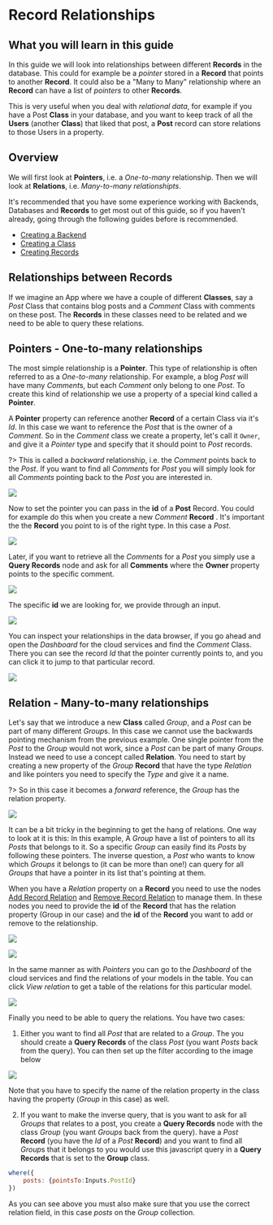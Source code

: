 # Record Relationships

## What you will learn in this guide
In this guide we will look into relationships between different **Records** in the database. This could for example be a _pointer_ stored in a **Record** that points to another **Record**. It could also be a "Many to Many" relationship where an **Record** can have a list of _pointers_ to other **Records**.

This is very useful when you deal with _relational data_, for example if you have a Post **Class** in your database, and you want to keep track of all the **Users** (another **Class**) that liked that post, a **Post** record can store relations to those Users in a property.

## Overview

We will first look at **Pointers**, i.e. a _One-to-many_ relationship. Then we will look at **Relations**, i.e. _Many-to-many relationshipts_.

It's recommended that you have some experience working with Backends, Databases and **Records** to get most out of this guide, so if you haven't already, going through the following guides before is recommended.

* [Creating a Backend](/guides/working-with-data/cloud-data/creating-backend/)
* [Creating a Class](/guides/working-with-data/cloud-data/creating-class/)
* [Creating Records](/guides/working-with-data/cloud-data/creating-records/)

## Relationships between Records

If we imagine an App where we have a couple of different **Classes**, say a *Post* Class that contains blog posts and a *Comment* Class with comments on these post. The **Records** in these classes need to be related and we need to be able to query these relations.

## Pointers - One-to-many relationships
The most simple relationship is a **Pointer**. This type of relationship is often referred to as a _One-to-many_ relationship. For example, a blog *Post* will have many *Comment*s, but each *Comment* only belong to one *Post*. To create this kind of relationship we use a property of a special kind called a **Pointer**. 

A **Pointer** property can reference another **Record** of a certain Class via it's *Id*. In this case we want to reference the *Post* that is the owner of a *Comment*. So in the *Comment* class we create a property, let's call it `Owner`, and give it a *Pointer* type and specify that it should point to *Post* records.

?> This is called a _backward_ relationship, i.e. the *Comment* points back to the *Post*. If you want to find all *Comments* for *Post* you will simply look for all *Comments* pointing back to the *Post* you are interested in.

<div class="ndl-image-with-background">

![](create-pointer.png)

</div>

Now to set the pointer you can pass in the **id** of a **Post** Record. You could for example do this when you create a new *Comment* **Record** . It's important the the **Record** you point to is of the right type. In this case a *Post*.

<div class="ndl-image-with-background l">

![](insert-pointer.png)

</div>

Later, if you want to retrieve all the *Comments* for a *Post* you simply use a **Query Records** node and ask for all **Comments** where the **Owner** property points to the specific comment. 

<div class="ndl-image-with-background l">

![](query-pointer-1.png)

</div>

The specific **id** we are looking for, we provide through an input.

<div class="ndl-image-with-background l">

![](query-pointer-2.png)

</div>


You can inspect your relationships in the data browser, if you go ahead and open the *Dashboard* for the cloud services and find the *Comment* Class. There you can see the record *Id* that the pointer currently points to, and you can click it to jump to that particular record.

<div class="ndl-image-with-background">

![](comments-owner.png)

</div>

## Relation - Many-to-many relationships

Let's say that we introduce a new **Class** called *Group*, and a *Post* can be part of many different *Group*s. In this case we cannot use the backwards pointing mechanism from the previous example. One single pointer from the *Post* to the *Group* would not work, since a *Post* can be part of many *Groups*. Instead we need to use a concept called **Relation**. You need to start by creating a new property of the *Group* **Record** that have the type *Relation* and like pointers you need to specify the *Type* and give it a name.

?> So in this case it becomes a *forward* reference, the *Group* has the relation property.

<div class="ndl-image-with-background">

![](create-relation.png)

</div>

It can be a bit tricky in the beginning to get the hang of relations. One way to look at it is this: In this example, A *Group* have a list of pointers to all its *Posts* that belongs to it. So a specific *Group* can easily find its *Posts* by following these pointers. The inverse question, a *Post* who wants to know which *Groups* it belongs to (it can be more than one!) can query for all *Groups* that have a pointer in its list that's pointing at them.

When you have a *Relation* property on a **Record** you need to use the nodes [Add Record Relation](/nodes/data/cloud-data/add-record-relation/) and [Remove Record Relation](/nodes/data/cloud-data/remove-record-relation/) to manage them. In these nodes you need to provide the **id** of the **Record** that has the relation property (Group in our case) and the **id** of the **Record** you want to add or remove to the relationship.

<div class="ndl-image-with-background">

![](record-relation-1.png)

</div>

<div class="ndl-image-with-background l">

![](record-relation-2.png)

</div>

In the same manner as with *Pointers* you can go to the *Dashboard* of the cloud services and find the relations of your models in the table. You can click *View relation* to get a table of the relations for this particular model.

<div class="ndl-image-with-background">

![](view-relation.png)

</div>

Finally you need to be able to query the relations. You have two cases:

1) Either you want to find all *Post* that are related to a *Group*. The you should create a **Query Records** of the class *Post* (you want *Posts* back from the query). You can then set up the filter according to the image below

<div class="ndl-image-with-background l">

![](query-relation-1.png)

</div>

Note that you have to specify the name of the relation property in the class having the property (*Group* in this case) as well.


2) If you want to make the inverse query, that is you want to ask for all *Groups* that relates to a post, you create a **Query Records** node with the class *Group* (you want *Groups* back from the query). have a *Post* **Record** (you have the *Id* of a *Post* **Record**) and you want to find all *Group*s that it belongs to you would use this javascript query in a **Query Records** that is set to the **Group** class.

```javascript
where({ 
    posts: {pointsTo:Inputs.PostId}
})
```

As you can see above you must also make sure that you use the correct relation field, in this case *posts* on the *Group* collection.
